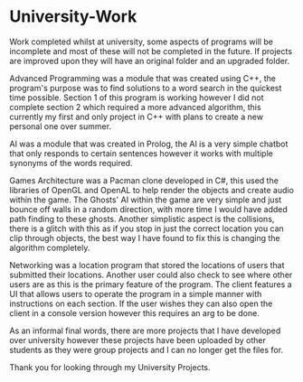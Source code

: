 # University-Work
Work completed whilst at university, some aspects of programs will be incomplete and most of these will not be completed in the future. If projects are improved upon they will have an original folder and an upgraded folder.

Advanced Programming was a module that was created using C++, the program's purpose was to find solutions to a word search in the quickest time possible. Section 1 of this program is working however I did not complete section 2 which required a more advanced algorithm, this currently my first and only project in C++ with plans to create a new personal one over summer.

AI was a module that was created in Prolog, the AI is a very simple chatbot that only responds to certain sentences however it works with multiple synonyms of the words required.

Games Architecture was a Pacman clone developed in C#, this used the libraries of OpenGL and OpenAL to help render the objects and create audio within the game. The Ghosts' AI within the game are very simple and just bounce off walls in a random direction, with more time I would have added path finding to these ghosts. Another simplistic aspect is the collisions, there is a glitch with this as if you stop in just the correct location you can clip through objects, the best way I have found to fix this is changing the algorithm completely.

Networking was a location program that stored the locations of users that submitted their locations. Another user could also check to see where other users are as this is the primary feature of the program. The client features a UI that allows users to operate the program in a simple manner with instructions on each section. If the user wishes they can also open the client in a console version however this requires an arg to be done.

As an informal final words, there are more projects that I have developed over university however these projects have been uploaded by other students as they were group projects and I can no longer get the files for. 

Thank you for looking through my University Projects.
